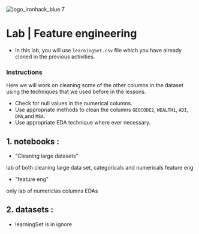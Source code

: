 ![logo_ironhack_blue 7](https://user-images.githubusercontent.com/23629340/40541063-a07a0a8a-601a-11e8-91b5-2f13e4e6b441.png)

# Lab | Feature engineering

- In this lab, you will use `learningSet.csv` file which you have already cloned in the previous activities. 

### Instructions

Here we will work on cleaning some of the other columns in the dataset using the techniques that we used before in the lessons.

- Check for null values in the numerical columns.
- Use appropriate methods to clean the columns `GEOCODE2`, `WEALTH1`, `ADI`, `DMA`,and `MSA`.
- Use appropriate EDA technique where ever necessary.



## 1. notebooks :  

- "Cleaning large datasets"

lab of both cleaning large data set, categoricals and numericals feature eng

- "feature eng"

only lab of numericlas columns EDAs

## 2. datasets :

- learningSet is in ignore

